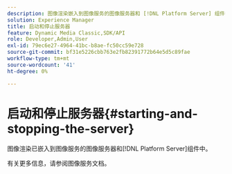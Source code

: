 ```yaml
---
description: 图像渲染嵌入到图像服务的图像服务器和 [!DNL Platform Server] 组件中。
solution: Experience Manager
title: 启动和停止服务器
feature: Dynamic Media Classic,SDK/API
role: Developer,Admin,User
exl-id: 79ec6e27-4964-41bc-b8ae-fc50cc59e728
source-git-commit: bf31e5226cbb763e2fb82391772b64e5d5c89fae
workflow-type: tm+mt
source-wordcount: '41'
ht-degree: 0%

---
```


# 启动和停止服务器{#starting-and-stopping-the-server}

图像渲染已嵌入到图像服务的图像服务器和[!DNL Platform Server]组件中。

有关更多信息，请参阅图像服务文档。
